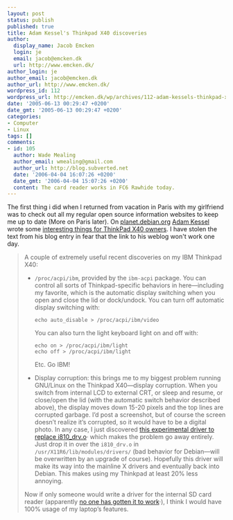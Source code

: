 ```yaml
---
layout: post
status: publish
published: true
title: Adam Kessel's Thinkpad X40 discoveries
author:
  display_name: Jacob Emcken
  login: je
  email: jacob@emcken.dk
  url: http://www.emcken.dk/
author_login: je
author_email: jacob@emcken.dk
author_url: http://www.emcken.dk/
wordpress_id: 112
wordpress_url: http://emcken.dk/wp/archives/112-adam-kessels-thinkpad-x40-discoveries.html
date: '2005-06-13 00:29:47 +0200'
date_gmt: '2005-06-13 00:29:47 +0200'
categories:
- Computer
- Linux
tags: []
comments:
- id: 105
  author: Wade Mealing
  author_email: wmealing@gmail.com
  author_url: http://blog.subverted.net
  date: '2006-04-04 16:07:26 +0200'
  date_gmt: '2006-04-04 15:07:26 +0200'
  content: The card reader works in FC6 Rawhide today.
---
```

The first thing i did when I returned from vacation in Paris with my girlfriend was to check out all my regular open source information websites to keep me up to date (More on Paris later). On [planet.debian.org][1] [Adam Kessel][2] wrote some [interesting things for ThinkPad X40 owners][3].
I have stolen the text from his blog entry in fear that the link to his weblog won't work one day.

> A couple of extremely useful recent discoveries on my IBM Thinkpad X40:
>
> *   `/proc/acpi/ibm`, provided by the `ibm-acpi` package. You can control all sorts of
>     Thinkpad-specific behaviors in here&mdash;including my favorite, which is the automatic
>     display switching when you open and close the lid or dock/undock. You can turn off
>     automatic display switching with:
>
>         echo auto_disable > /proc/acpi/ibm/video
>
>     You can also turn the light keyboard light on and off with:
>
>         echo on > /proc/acpi/ibm/light
>         echo off > /proc/acpi/ibm/light
>
>     Etc. Go IBM!
> *   Display corruption: this brings me to my biggest problem running GNU/Linux on the
>     Thinkpad X40&mdash;display corruption. When you switch from internal LCD to external CRT,
>     or sleep and resume, or close/open the lid (with the automatic switch behavior described above),
>     the display moves down 15-20 pixels and the top lines are corrupted garbage.
>     I&rsquo;d post a screenshot, but of course the screen doesn&rsquo;t realize it&rsquo;s corrupted,
>     so it would have to be a digital photo.
>     In any case, I just discovered [this experimental driver to replace i810_drv.o][4]&middot;
>     which makes the problem go away entirely. Just drop it in over the `i810_drv.o` in
>     `/usr/X11R6/lib/modules/drivers/` (bad behavior for Debian&mdash;will be overwritten by
>     an upgrade of course). Hopefully this driver will make its way into the mainline
>     X drivers and eventually back into Debian. This makes using my Thinkpad at least 20%
>     less annoying.
>
> Now if only someone would write a driver for the internal SD card reader (apparently [no
> one has gotten it to work][5]&middot;), I think I would have 100% usage of my laptop&rsquo;s features.

[1]: http://planet.debian.org
[2]: http://adam.rosi-kessel.org/weblog/
[3]: http://adam.rosi-kessel.org/weblog/free_software/code/thinkpad_x40_discoveries.html
[4]: http://www.fairlite.demon.co.uk/intel.html
[5]: http://lists.infradead.org/pipermail/linux-pcmcia/2004-September/001113.html

